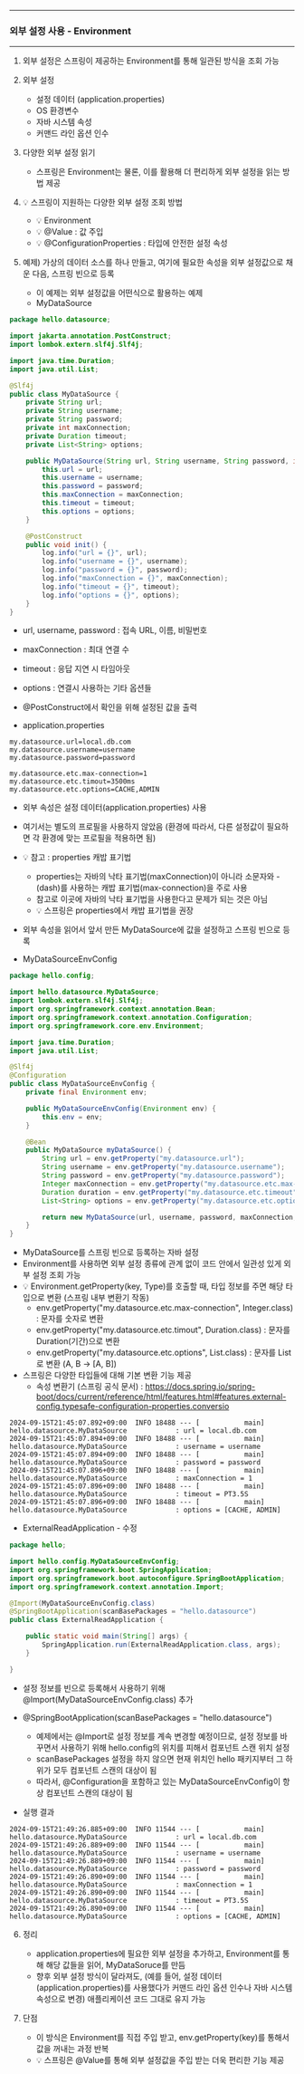 -----
### 외부 설정 사용 - Environment
-----
1. 외부 설정은 스프링이 제공하는 Environment를 통해 일관된 방식을 조회 가능
2. 외부 설정
   - 설정 데이터 (application.properties)
   - OS 환경변수
   - 자바 시스템 속성
   - 커맨드 라인 옵션 인수

3. 다양한 외부 설정 읽기
   - 스프링은 Environment는 물론, 이를 활용해 더 편리하게 외부 설정을 읽는 방법 제공

4. 💡 스프링이 지원하는 다양한 외부 설정 조회 방법
   - 💡 Environment
   - 💡 @Value : 값 주입
   - 💡 @ConfigurationProperties : 타입에 안전한 설정 속성

5. 예제) 가상의 데이터 소스를 하나 만들고, 여기에 필요한 속성을 외부 설정값으로 채운 다음, 스프링 빈으로 등록
   - 이 예제는 외부 설정값을 어떤식으로 활용하는 예제
   - MyDataSource
```java
package hello.datasource;

import jakarta.annotation.PostConstruct;
import lombok.extern.slf4j.Slf4j;

import java.time.Duration;
import java.util.List;

@Slf4j
public class MyDataSource {
    private String url;
    private String username;
    private String password;
    private int maxConnection;
    private Duration timeout;
    private List<String> options;

    public MyDataSource(String url, String username, String password, int maxConnection, Duration timeout, List<String> options) {
        this.url = url;
        this.username = username;
        this.password = password;
        this.maxConnection = maxConnection;
        this.timeout = timeout;
        this.options = options;
    }

    @PostConstruct
    public void init() {
        log.info("url = {}", url);
        log.info("username = {}", username);
        log.info("password = {}", password);
        log.info("maxConnection = {}", maxConnection);
        log.info("timeout = {}", timeout);
        log.info("options = {}", options);
    }
}
```
  - url, username, password : 접속 URL, 이름, 비밀번호
  - maxConnection : 최대 연결 수
  - timeout : 응답 지연 시 타임아웃
  - options : 연결시 사용하는 기타 옵션들
  - @PostConstruct에서 확인을 위해 설정된 값을 출력
  
  - application.properties
```properties
my.datasource.url=local.db.com
my.datasource.username=username
my.datasource.password=password

my.datasource.etc.max-connection=1
my.datasource.etc.timout=3500ms
my.datasource.etc.options=CACHE,ADMIN
```
  - 외부 속성은 설정 데이터(application.properties) 사용
  - 여기서는 별도의 프로필을 사용하지 않았음 (환경에 따라서, 다른 설정값이 필요하면 각 환경에 맞는 프로필을 적용하면 됨)

  - 💡 참고 : properties 캐밥 표기법
    + properties는 자바의 낙타 표기법(maxConnection)이 아니라 소문자와 -(dash)를 사용하는 캐밥 표기법(max-connection)을 주로 사용
    + 참고로 이곳에 자바의 낙타 표기법을 사용한다고 문제가 되는 것은 아님
    + 💡 스프링은 properties에서 캐밥 표기법을 권장

  - 외부 속성을 읽어서 앞서 만든 MyDataSource에 값을 설정하고 스프링 빈으로 등록
  - MyDataSourceEnvConfig
```java
package hello.config;

import hello.datasource.MyDataSource;
import lombok.extern.slf4j.Slf4j;
import org.springframework.context.annotation.Bean;
import org.springframework.context.annotation.Configuration;
import org.springframework.core.env.Environment;

import java.time.Duration;
import java.util.List;

@Slf4j
@Configuration
public class MyDataSourceEnvConfig {
    private final Environment env;

    public MyDataSourceEnvConfig(Environment env) {
        this.env = env;
    }

    @Bean
    public MyDataSource myDataSource() {
        String url = env.getProperty("my.datasource.url");
        String username = env.getProperty("my.datasource.username");
        String password = env.getProperty("my.datasource.password");
        Integer maxConnection = env.getProperty("my.datasource.etc.max-connection", Integer.class);
        Duration duration = env.getProperty("my.datasource.etc.timeout", Duration.class); // ms는 milli second로 인식
        List<String> options = env.getProperty("my.datasource.etc.options", List.class);

        return new MyDataSource(url, username, password, maxConnection, duration, options);
    }
}
```
  - MyDataSource를 스프링 빈으로 등록하는 자바 설정
  - Environment를 사용하면 외부 설정 종류에 관계 없이 코드 안에서 일관성 있게 외부 설정 조회 가능
  - 💡 Environment.getProperty(key, Type)를 호출할 때, 타입 정보를 주면 해당 타입으로 변환 (스프링 내부 변환기 작동)
    + env.getProperty("my.datasource.etc.max-connection", Integer.class) : 문자를 숫자로 변환
    + env.getProperty("my.datasource.etc.timout", Duration.class) : 문자를 Duration(기간)으로 변환
    + env.getProperty("my.datasource.etc.options", List.class) : 문자를 List로 변환 (A, B → [A, B])
  - 스프링은 다양한 타입들에 대해 기본 변환 기능 제공
    + 속성 변환기 (스프링 공식 문서) : https://docs.spring.io/spring-boot/docs/current/reference/html/features.html#features.external-config.typesafe-configuration-properties.conversio
```
2024-09-15T21:45:07.892+09:00  INFO 18488 --- [           main] hello.datasource.MyDataSource            : url = local.db.com
2024-09-15T21:45:07.894+09:00  INFO 18488 --- [           main] hello.datasource.MyDataSource            : username = username
2024-09-15T21:45:07.894+09:00  INFO 18488 --- [           main] hello.datasource.MyDataSource            : password = password
2024-09-15T21:45:07.896+09:00  INFO 18488 --- [           main] hello.datasource.MyDataSource            : maxConnection = 1
2024-09-15T21:45:07.896+09:00  INFO 18488 --- [           main] hello.datasource.MyDataSource            : timeout = PT3.5S
2024-09-15T21:45:07.896+09:00  INFO 18488 --- [           main] hello.datasource.MyDataSource            : options = [CACHE, ADMIN]
```

  - ExternalReadApplication - 수정
```java
package hello;

import hello.config.MyDataSourceEnvConfig;
import org.springframework.boot.SpringApplication;
import org.springframework.boot.autoconfigure.SpringBootApplication;
import org.springframework.context.annotation.Import;

@Import(MyDataSourceEnvConfig.class)
@SpringBootApplication(scanBasePackages = "hello.datasource")
public class ExternalReadApplication {

    public static void main(String[] args) {
        SpringApplication.run(ExternalReadApplication.class, args);
    }

}
```
  - 설정 정보를 빈으로 등록해서 사용하기 위해 @Import(MyDataSourceEnvConfig.class) 추가
  - @SpringBootApplication(scanBasePackages = "hello.datasource")
    + 예제에서는 @Import로 설정 정보를 계속 변경할 예정이므로, 설정 정보를 바꾸면서 사용하기 위해 hello.config의 위치를 피해서 컴포넌트 스캔 위치 설정
    + scanBasePackages 설정을 하지 않으면 현재 위치인 hello 패키지부터 그 하위가 모두 컴포넌트 스캔의 대상이 됨
    + 따라서, @Configuration을 포함하고 있는 MyDataSourceEnvConfig이 항상 컴포넌트 스캔의 대상이 됨

  - 실행 결과
```
2024-09-15T21:49:26.885+09:00  INFO 11544 --- [           main] hello.datasource.MyDataSource            : url = local.db.com
2024-09-15T21:49:26.889+09:00  INFO 11544 --- [           main] hello.datasource.MyDataSource            : username = username
2024-09-15T21:49:26.889+09:00  INFO 11544 --- [           main] hello.datasource.MyDataSource            : password = password
2024-09-15T21:49:26.890+09:00  INFO 11544 --- [           main] hello.datasource.MyDataSource            : maxConnection = 1
2024-09-15T21:49:26.890+09:00  INFO 11544 --- [           main] hello.datasource.MyDataSource            : timeout = PT3.5S
2024-09-15T21:49:26.890+09:00  INFO 11544 --- [           main] hello.datasource.MyDataSource            : options = [CACHE, ADMIN]
```

6. 정리
   - application.properties에 필요한 외부 설정을 추가하고, Environment를 통해 해당 값들을 읽어, MyDataSoruce를 만듬
   - 향후 외부 설정 방식이 달라져도, (예를 들어, 설정 데이터(application.properties)를 사용했다가 커맨드 라인 옵션 인수나 자바 시스템 속성으로 변경) 애플리케이션 코드 그대로 유지 가능

7. 단점
   - 이 방식은 Environment를 직접 주입 받고, env.getProperty(key)를 통해서 값을 꺼내는 과정 반복
   - 💡 스프링은 @Value를 통해 외부 설정값을 주입 받는 더욱 편리한 기능 제공
  
